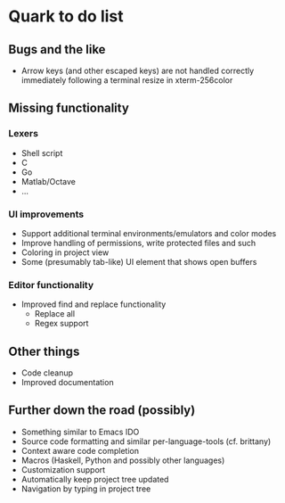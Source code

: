 # Quark to do list

## Bugs and the like

- Arrow keys (and other escaped keys) are not handled correctly immediately 
  following a terminal resize in xterm-256color

## Missing functionality

### Lexers

- Shell script
- C
- Go
- Matlab/Octave
- ...

### UI improvements

- Support additional terminal environments/emulators and color modes
- Improve handling of permissions, write protected files and such
- Coloring in project view
- Some (presumably tab-like) UI element that shows open buffers

### Editor functionality

- Improved find and replace functionality
  - Replace all
  - Regex support

## Other things

- Code cleanup
- Improved documentation

## Further down the road (possibly)

- Something similar to Emacs IDO
- Source code formatting and similar per-language-tools (cf. brittany)
- Context aware code completion
- Macros (Haskell, Python and possibly other languages)
- Customization support
- Automatically keep project tree updated
- Navigation by typing in project tree
